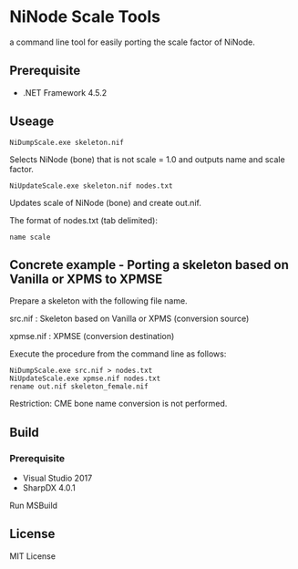 # NiNode Scale Tools
a command line tool for easily porting the scale factor of NiNode.

## Prerequisite
- .NET Framework 4.5.2

## Useage

```
NiDumpScale.exe skeleton.nif
```
Selects NiNode (bone) that is not scale = 1.0 and outputs name and scale factor.

```
NiUpdateScale.exe skeleton.nif nodes.txt
```
Updates scale of NiNode (bone) and create out.nif.

The format of nodes.txt (tab delimited):
```
name scale
```

## Concrete example - Porting a skeleton based on Vanilla or XPMS to XPMSE

Prepare a skeleton with the following file name.

src.nif
: Skeleton based on Vanilla or XPMS (conversion source)

xpmse.nif
: XPMSE (conversion destination)

Execute the procedure from the command line as follows:
```
NiDumpScale.exe src.nif > nodes.txt
NiUpdateScale.exe xpmse.nif nodes.txt
rename out.nif skeleton_female.nif
```
Restriction: CME bone name conversion is not performed.

## Build

### Prerequisite
- Visual Studio 2017
- SharpDX 4.0.1

Run MSBuild

## License

MIT License
